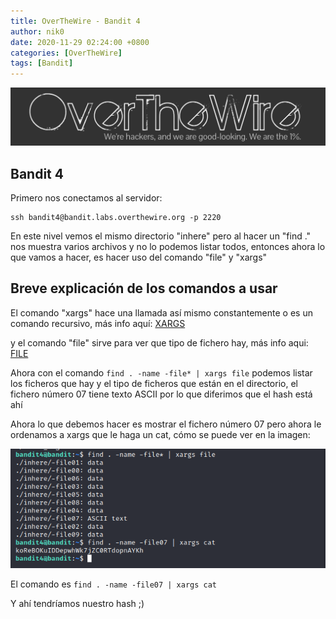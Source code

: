 ```yaml
---
title: OverTheWire - Bandit 4
author: nik0
date: 2020-11-29 02:24:00 +0800
categories: [OverTheWire]
tags: [Bandit]
---
```


![OTW](/assets/img/sample/OTW.png)

## Bandit 4

Primero nos conectamos al servidor:

```terminal
ssh bandit4@bandit.labs.overthewire.org -p 2220
```
En este nivel vemos el mismo directorio "inhere" pero al hacer un "find ." nos muestra varios archivos y no lo podemos listar todos, entonces ahora lo que vamos a hacer, es hacer uso del comando "file" y "xargs"

## Breve explicación de los comandos a usar

El comando "xargs" hace una llamada así mismo constantemente o es un comando recursivo, más info aquí: [XARGS](http://systemadmin.es/2009/04/uso-de-xargs-herramientas-unix-ii)

y el comando "file" sirve para ver que tipo de fichero hay, más info aqui: [FILE](https://cambiatealinux.com/file-informacion-sobre-el-tipo-de-fichero)

Ahora con el comando ```find . -name -file* | xargs file``` podemos listar los ficheros que hay y el tipo de ficheros que están en el directorio, el fichero número 07 tiene texto ASCII por lo que diferimos que el hash está ahí

Ahora lo que debemos hacer es mostrar el fichero número 07 pero ahora le ordenamos a xargs que le haga un cat, cómo se puede ver en la imagen:

![OTW](/assets/img/sample/OTWZ.png)

El comando es ```find . -name -file07 | xargs cat```

Y ahí tendríamos nuestro hash ;)



